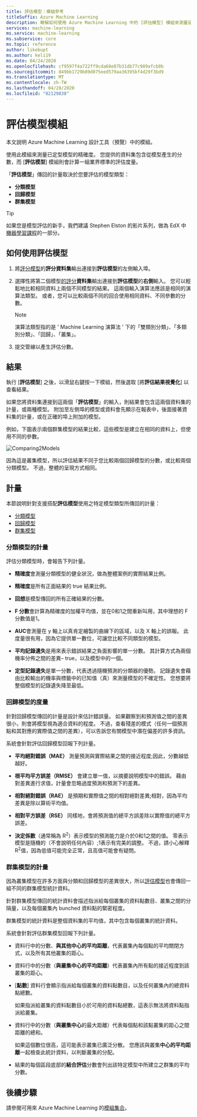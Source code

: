 ```yaml
---
title: 評估模型：模組參考
titleSuffix: Azure Machine Learning
description: 瞭解如何使用 Azure Machine Learning 中的 [評估模型] 模組來測量定型模型的精確度。
services: machine-learning
ms.service: machine-learning
ms.subservice: core
ms.topic: reference
author: likebupt
ms.author: keli19
ms.date: 04/24/2020
ms.openlocfilehash: cf9597f4a722ff9cda68e87b31db77c989afcb0b
ms.sourcegitcommit: 849bb1729b89d075eed579aa36395bf4d29f3bd9
ms.translationtype: MT
ms.contentlocale: zh-TW
ms.lasthandoff: 04/28/2020
ms.locfileid: "82129838"
---
```

# <a name="evaluate-model-module"></a>評估模型模組

本文說明 Azure Machine Learning 設計工具（預覽）中的模組。

使用此模組來測量已定型模型的精確度。 您提供的資料集包含從模型產生的分數，而 [**評估模型**] 模組則會計算一組業界標準的評估度量。
  
 「**評估模型**」傳回的計量取決於您要評估的模型類型：  
  
-   **分類模型**    
-   **回歸模型**  
-   **群集模型**  


> [!TIP]
> 如果您是模型評估的新手，我們建議 Stephen Elston 的影片系列，做為 EdX 中[機器學習課程](https://blogs.technet.microsoft.com/machinelearning/2015/09/08/new-edx-course-data-science-machine-learning-essentials/)的一部分。 


## <a name="how-to-use-evaluate-model"></a>如何使用評估模型
1. 將[評分模型](./score-model.md)的**評分資料集**輸出連接到**評估模型**的左側輸入埠。 

2. 選擇性將第二個模型[的評分](./score-model.md)**資料集**輸出連接到**評估模型**的**右側**輸入。 您可以輕鬆地比較相同資料上兩個不同模型的結果。 這兩個輸入演算法應該是相同的演算法類型。 或者，您可以比較兩個不同的回合使用相同資料、不同參數的分數。

    > [!NOTE]
    > 演算法類型指的是 ' Machine Learning 演算法 ' 下的「雙類別分類」、「多類別分類」、「回歸」、「叢集」。 

3. 提交管線以產生評估分數。

## <a name="results"></a>結果

執行 [**評估模型**] 之後，以滑鼠右鍵按一下模組，然後選取 [將**評估結果視覺化**] 以查看結果。

如果您將資料集連接到這兩個「**評估模型**」的輸入，則結果會包含這兩個資料集的計量，或兩種模型。
附加至左側埠的模型或資料會先顯示在報表中，後面接著資料集的計量，或在正確的埠上附加的模型。  

例如，下圖表示兩個群集模型的結果比較，這些模型是建立在相同的資料上，但使用不同的參數。  

![Comparing2Models](media/module/evaluate-2-models.png)  

因為這是叢集模型，所以評估結果不同于您比較兩個回歸模型的分數，或比較兩個分類模型。 不過，整體的呈現方式相同。 

## <a name="metrics"></a>計量

本節說明針對支援搭配**評估模型**使用之特定模型類型所傳回的計量：

+ [分類模型](#metrics-for-classification-models)
+ [回歸模型](#metrics-for-regression-models)
+ [群集模型](#metrics-for-clustering-models)

### <a name="metrics-for-classification-models"></a>分類模型的計量

評估分類模型時，會報告下列計量。
  
-   **精確度**會測量分類模型的健全狀況，做為整體案例的實際結果比例。  
  
-   **精確度**是所有正面結果的 true 結果比例。  
  
-   **回想**是模型傳回的所有正確結果的分數。  
  
-   **F 分數**會計算為精確度的加權平均值，並在0和1之間重新叫用，其中理想的 F 分數值是1。  
  
-   **AUC**會測量在 y 軸上以真肯定繪製的曲線下的區域，以及 X 軸上的誤報。 此度量很有用，因為它提供單一數位，可讓您比較不同類型的模型。  
  
- **平均記錄遺失**是用來表示錯誤結果之負面影響的單一分數。 其計算方式為兩個機率分佈之間的差異– true，以及模型中的一個。  
  
- **定型記錄遺失**是單一分數，代表透過隨機預測的分類器的優勢。 記錄遺失會藉由比較輸出的機率與標籤中的已知值（真）來測量模型的不確定性。 您想要將整個模型的記錄遺失降至最低。

### <a name="metrics-for-regression-models"></a>回歸模型的度量
 
針對回歸模型傳回的計量是設計來估計錯誤量。  如果觀察到和預測值之間的差異很小，則會將模型視為適合資料的程度。 不過，查看殘差的模式（任何一個預測點和其對應的實際值之間的差異），可以告訴您有關模型中潛在偏差的許多資訊。  
  
 系統會針對評估回歸模型回報下列計量。
  
- **平均絕對錯誤（MAE）** 測量預測與實際結果之間的接近程度;因此，分數越低越好。  
  
- **根平均平方誤差（RMSE）** 會建立單一值，以摘要說明模型中的錯誤。 藉由對差異進行求值，計量會忽略過度預測和預測下的差異。  
  
- **相對絕對錯誤（RAE）** 是預期和實際值之間的相對絕對差異;相對，因為平均差異是除以算術平均值。  
  
- **相對平方誤差（RSE）** 同樣地，會將預測值的總平方誤差除以實際值的總平方誤差。  
  

  
- **決定係數**（通常稱為 R<sup>2</sup>）表示模型的預測能力是介於0和1之間的值。 零表示模型是隨機的（不會說明任何內容）;1表示有完美的調整。 不過，請小心解釋 R<sup>2</sup>值，因為低值可能完全正常，且高值可能會有疑問。

###  <a name="metrics-for-clustering-models"></a>群集模型的計量

因為叢集模型在許多方面與分類和回歸模型的差異很大，所以[評估模型](evaluate-model.md)也會傳回一組不同的群集模型統計資料。  
  
 針對群集模型傳回的統計資料會描述指派給每個叢集的資料點數目、叢集之間的分隔量，以及每個叢集內 bunched 資料點的緊密程度。  
  
 群集模型的統計資料是整個資料集的平均值，其中包含每個叢集的統計資料。  
  
系統會針對評估群集模型回報下列計量。
    
-   資料行中的分數、**與其他中心的平均距離**，代表叢集內每個點的平均關閉方式，以及所有其他叢集的距心。   

-   資料行中的分數（**與叢集中心的平均距離**）代表叢集內所有點的接近程度到該叢集的距心。  
  
-   [**點數**] 資料行會顯示指派給每個叢集的資料點數目，以及任何叢集內的總資料點總數。  
  
     如果指派給叢集的資料點數目小於可用的資料點總數，這表示無法將資料點指派給叢集。  
  
-   資料行中的分數（**與叢集中心**的最大距離）代表每個點和該點叢集的距心之間距離的總和。  
  
     如果這個數位很高，這可能表示叢集已廣泛分散。 您應該與叢集**中心的平均距離**一起檢查此統計資料，以判斷叢集的分配。   

-   結果的每個區段底部的**結合評估**分數會列出該特定模型中所建立之群集的平均分數。  
  

## <a name="next-steps"></a>後續步驟

請參閱可用來 Azure Machine Learning 的[模組集合](module-reference.md)。 